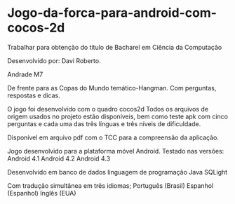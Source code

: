 Jogo-da-forca-para-android-com-cocos-2d
=======================================

Trabalhar para obtenção do título de Bacharel em Ciência da Computação

Desenvolvido por: Davi Roberto.

Andrade M7

De frente para as Copas do Mundo temático-Hangman. Com perguntas, respostas e dicas.

O jogo foi desenvolvido com o quadro cocos2d Todos os arquivos de origem usados ​​no projeto estão disponíveis, bem como teste apk com cinco perguntas e cada uma das três línguas e três níveis de dificuldade.

Disponível em arquivo pdf com o TCC para a compreensão da aplicação.

Jogo desenvolvido para a plataforma móvel Android. Testado nas versões: Android 4.1 Android 4.2 Android 4.3

Desenvolvido em banco de dados linguagem de programação Java SQLight

Com tradução simultânea em três idiomas; Português (Brasil) Espanhol (Espanhol) Inglês (EUA)
